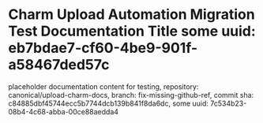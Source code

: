 # Charm Upload Automation Migration Test Documentation Title some uuid: eb7bdae7-cf60-4be9-901f-a58467ded57c
 placeholder documentation content for testing,  repository: canonical/upload-charm-docs,  branch: fix-missing-github-ref,  commit sha: c84885dbf45744ecc5b7744dcb139b841f8da6dc,  some uuid: 7c534b23-08b4-4c68-abba-00ce88aedda4
